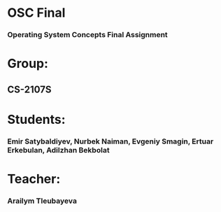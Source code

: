 # OSC Final
### Operating System Concepts Final Assignment
# Group: 
## CS-2107S
# Students: 
### Emir Satybaldiyev, Nurbek Naiman, Evgeniy Smagin, Ertuar Erkebulan, Adilzhan Bekbolat
# Teacher:
### Arailym Tleubayeva
